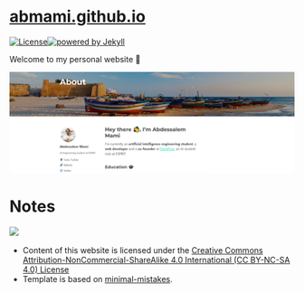 # [abmami.github.io](http://abmami.github.io/)

[![License](https://img.shields.io/badge/license-MIT%20License-brightgreen.svg)](https://opensource.org/licenses/MIT)[![powered by Jekyll](https://img.shields.io/badge/powered_by-Jekyll-red.svg)](https://jekyllrb.com/)

Welcome to my personal website 💙

<p align="center">
    <img src="assets\images\for-github.png">
</p>

# Notes

<a href="https://creativecommons.org/licenses/by-nc-sa/4.0/">
<img src="https://mirrors.creativecommons.org/presskit/buttons/88x31/png/by-nc-sa.png" width="10%"></a>

* Content of this website is licensed under the [Creative Commons Attribution-NonCommercial-ShareAlike 4.0 International (CC BY-NC-SA 4.0) License](https://creativecommons.org/licenses/by-nc-sa/4.0/)
* Template is based on [minimal-mistakes](https://github.com/mmistakes/minimal-mistakes/).
